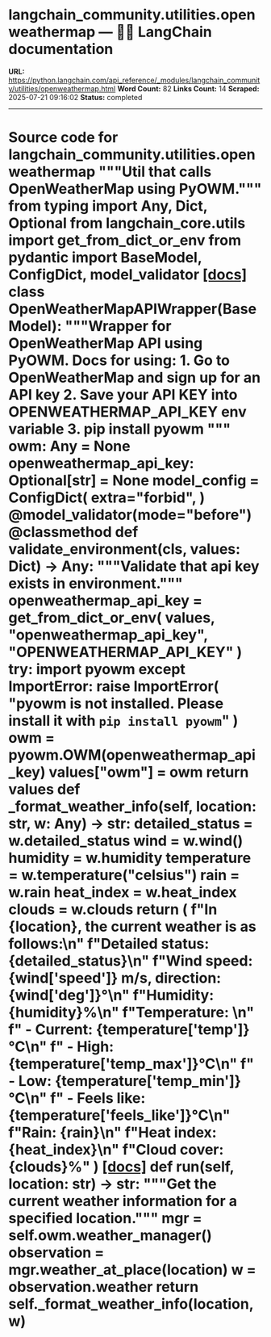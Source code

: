 # langchain_community.utilities.openweathermap — 🦜🔗 LangChain  documentation

**URL:** https://python.langchain.com/api_reference/_modules/langchain_community/utilities/openweathermap.html
**Word Count:** 82
**Links Count:** 14
**Scraped:** 2025-07-21 09:16:02
**Status:** completed

---

# Source code for langchain\_community.utilities.openweathermap               """Util that calls OpenWeatherMap using PyOWM."""          from typing import Any, Dict, Optional          from langchain_core.utils import get_from_dict_or_env     from pydantic import BaseModel, ConfigDict, model_validator                              [[docs]](https://python.langchain.com/api_reference/community/utilities/langchain_community.utilities.openweathermap.OpenWeatherMapAPIWrapper.html#langchain_community.utilities.openweathermap.OpenWeatherMapAPIWrapper)     class OpenWeatherMapAPIWrapper(BaseModel):         """Wrapper for OpenWeatherMap API using PyOWM.              Docs for using:              1. Go to OpenWeatherMap and sign up for an API key         2. Save your API KEY into OPENWEATHERMAP_API_KEY env variable         3. pip install pyowm         """              owm: Any = None         openweathermap_api_key: Optional[str] = None              model_config = ConfigDict(             extra="forbid",         )              @model_validator(mode="before")         @classmethod         def validate_environment(cls, values: Dict) -> Any:             """Validate that api key exists in environment."""             openweathermap_api_key = get_from_dict_or_env(                 values, "openweathermap_api_key", "OPENWEATHERMAP_API_KEY"             )                  try:                 import pyowm                  except ImportError:                 raise ImportError(                     "pyowm is not installed. Please install it with `pip install pyowm`"                 )                  owm = pyowm.OWM(openweathermap_api_key)             values["owm"] = owm                  return values              def _format_weather_info(self, location: str, w: Any) -> str:             detailed_status = w.detailed_status             wind = w.wind()             humidity = w.humidity             temperature = w.temperature("celsius")             rain = w.rain             heat_index = w.heat_index             clouds = w.clouds                  return (                 f"In {location}, the current weather is as follows:\n"                 f"Detailed status: {detailed_status}\n"                 f"Wind speed: {wind['speed']} m/s, direction: {wind['deg']}°\n"                 f"Humidity: {humidity}%\n"                 f"Temperature: \n"                 f"  - Current: {temperature['temp']}°C\n"                 f"  - High: {temperature['temp_max']}°C\n"                 f"  - Low: {temperature['temp_min']}°C\n"                 f"  - Feels like: {temperature['feels_like']}°C\n"                 f"Rain: {rain}\n"                 f"Heat index: {heat_index}\n"                 f"Cloud cover: {clouds}%"             )                         [[docs]](https://python.langchain.com/api_reference/community/utilities/langchain_community.utilities.openweathermap.OpenWeatherMapAPIWrapper.html#langchain_community.utilities.openweathermap.OpenWeatherMapAPIWrapper.run)         def run(self, location: str) -> str:             """Get the current weather information for a specified location."""             mgr = self.owm.weather_manager()             observation = mgr.weather_at_place(location)             w = observation.weather                  return self._format_weather_info(location, w)